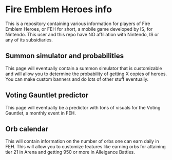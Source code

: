 # Fire Emblem Heroes info
This is a repository containing various information for players of Fire Emblem Heroes, or FEH for short, a mobile game developed by IS, for Nintendo. This user and this repo have NO affiliation with Nintendo, IS or any of its subsidiaries.

## Summon simulator and probabilities
This page will eventually contain a summon simulator that is customizable and will allow you to determine the probability of getting X copies of heroes.  You can make custom banners and do lots of other stuff eventually.

## Voting Gauntlet predictor
This page will eventually be a predictor with tons of visuals for the Voting Gauntlet, a monthly event in FEH.

## Orb calendar
This will contain information on the number of orbs one can earn daily in FEH.  This will allow you to customize features like earning orbs for attaining tier 21 in Arena and getting 950 or more in Alleigance Battles.